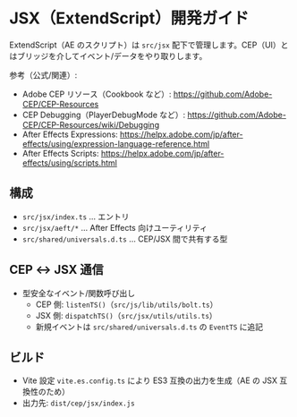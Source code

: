 # JSX（ExtendScript）開発ガイド

ExtendScript（AE のスクリプト）は `src/jsx` 配下で管理します。CEP（UI）とはブリッジを介してイベント/データをやり取りします。

参考（公式/関連）:
- Adobe CEP リソース（Cookbook など）: https://github.com/Adobe-CEP/CEP-Resources
- CEP Debugging（PlayerDebugMode など）: https://github.com/Adobe-CEP/CEP-Resources/wiki/Debugging
- After Effects Expressions: https://helpx.adobe.com/jp/after-effects/using/expression-language-reference.html
- After Effects Scripts: https://helpx.adobe.com/jp/after-effects/using/scripts.html

## 構成

- `src/jsx/index.ts` … エントリ
- `src/jsx/aeft/*` … After Effects 向けユーティリティ
- `src/shared/universals.d.ts` … CEP/JSX 間で共有する型

## CEP ↔ JSX 通信

- 型安全なイベント/関数呼び出し
  - CEP 側: `listenTS()`（`src/js/lib/utils/bolt.ts`）
  - JSX 側: `dispatchTS()`（`src/jsx/utils/utils.ts`）
  - 新規イベントは `src/shared/universals.d.ts` の `EventTS` に追記

## ビルド

- Vite 設定 `vite.es.config.ts` により ES3 互換の出力を生成（AE の JSX 互換性のため）
- 出力先: `dist/cep/jsx/index.js`

